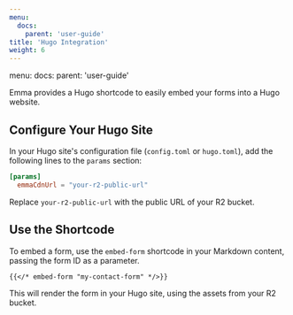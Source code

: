 ```yaml
---
menu:
  docs:
    parent: 'user-guide'
title: 'Hugo Integration'
weight: 6
---
```

menu:
  docs:
    parent: 'user-guide'

Emma provides a Hugo shortcode to easily embed your forms into a Hugo website.

## Configure Your Hugo Site

In your Hugo site's configuration file (`config.toml` or `hugo.toml`), add the following lines to the `params` section:

```toml
[params]
  emmaCdnUrl = "your-r2-public-url"
```

Replace `your-r2-public-url` with the public URL of your R2 bucket.

## Use the Shortcode

To embed a form, use the `embed-form` shortcode in your Markdown content, passing the form ID as a parameter.

```
{{</* embed-form "my-contact-form" */>}}
```

This will render the form in your Hugo site, using the assets from your R2 bucket.
